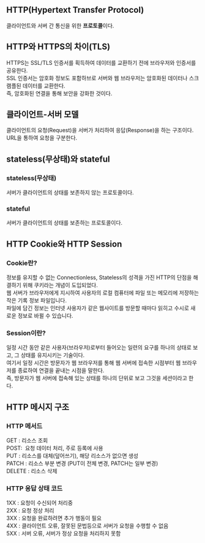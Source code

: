 ## HTTP(Hypertext Transfer Protocol)

클라이언트와 서버 간 통신을 위한 **프로토콜**이다.

## HTTP와 HTTPS의 차이(TLS)

HTTPS는 SSL/TLS 인증서를 획득하여 데이터를 교환하기 전에 브라우저와 인증서를 공유한다.   
SSL 인증서는 암호화 정보도 포함하브로 서버와 웹 브라우저는 암호화된 데이터나 스크램플된 데이터를 교환한다.   
즉, 암호화된 연결을 통해 보안을 강화한 것이다.

## 클라이언트-서버 모델

클라이언트의 요청(Request)을 서버가 처리하여 응답(Response)을 하는 구조이다.   
URL을 통하여 요청을 구분한다.

## stateless(무상태)와 stateful

### stateless(무상태)

서버가 클라이언트의 상태를 보존하지 않는 프로토콜이다.

### stateful

서버가 클라이언트의 상태를 보존하는 프로토콜이다.

## HTTP Cookie와 HTTP Session

### Cookie란?

정보를 유지할 수 없는 Connectionless, Stateless의 성격을 가진 HTTP의 단점을 해결하기 위해 쿠키라는 개념이 도입되었다.   
웹 서버가 브라우저에게 지시하여 사용자의 로컬 컴퓨터에 파일 또는 메모리에 저장하는 작은 기록 정보 파일입니다.   
파일에 담긴 정보는 인터넷 사용자가 같은 웹사이트를 방문할 때마다 읽히고 수시로 새로운 정보로 바뀔 수 있습니다.

### Session이란?

일정 시간 동안 같은 사용자(브라우저)로부터 들어오는 일련의 요구를 하나의 상태로 보고, 그 상태를 유지시키는 기술이다.   
여기서 일정 시간은 방문자가 웹 브라우저를 통해 웹 서버에 접속한 시점부터 웹 브라우저를 종료하여 연결을 끝내는 시점을 말한다.   
즉, 방문자가 웹 서버에 접속해 있는 상태를 하나의 단위로 보고 그것을 세션이라고 한다.

## HTTP 메시지 구조

### HTTP 메서드

GET : 리소스 조회   
POST:  요청 데이터 처리, 주로 등록에 사용   
PUT : 리소스를 대체(덮어쓰기), 해당 리소스가 없으면 생성   
PATCH : 리소스 부분 변경 (PUT이 전체 변경, PATCH는 일부 변경)   
DELETE : 리소스 삭제   

### HTTP 응답 상태 코드

1XX : 요청이 수신되어 처리중   
2XX : 요청 정상 처리   
3XX : 요청을 완료하려면 추가 행동이 필요   
4XX : 클라이언트 오류, 잘못된 문법등으로 서버가 요청을 수행할 수 없음   
5XX : 서버 오류, 서버가 정상 요청을 처리하지 못함
